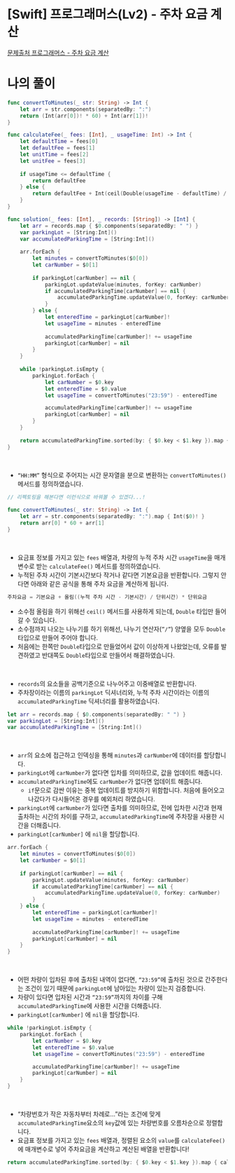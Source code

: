 # [Swift] 프로그래머스(Lv2) - 주차 요금 계산

[문제출처 프로그래머스 - 주차 요금 계산](https://school.programmers.co.kr/learn/courses/30/lessons/92341)

# 나의 풀이

```swift
func convertToMinutes(_ str: String) -> Int {
    let arr = str.components(separatedBy: ":")
    return (Int(arr[0])! * 60) + Int(arr[1])!
}

func calculateFee(_ fees: [Int], _ usageTime: Int) -> Int {
    let defaultTime = fees[0]
    let defaultFee = fees[1]
    let unitTime = fees[2]
    let unitFee = fees[3]
    
    if usageTime <= defaultTime {
        return defaultFee
    } else {
        return defaultFee + Int(ceil(Double(usageTime - defaultTime) / Double(unitTime))) * unitFee
    }
}

func solution(_ fees: [Int], _ records: [String]) -> [Int] {
    let arr = records.map { $0.components(separatedBy: " ") }
    var parkingLot = [String:Int]()
    var accumulatedParkingTime = [String:Int]()
    
    arr.forEach {
        let minutes = convertToMinutes($0[0])
        let carNumber = $0[1]
        
        if parkingLot[carNumber] == nil {
            parkingLot.updateValue(minutes, forKey: carNumber)
            if accumulatedParkingTime[carNumber] == nil {
                accumulatedParkingTime.updateValue(0, forKey: carNumber)
            }
        } else {
            let enteredTime = parkingLot[carNumber]!
            let usageTime = minutes - enteredTime
            
            accumulatedParkingTime[carNumber]! += usageTime
            parkingLot[carNumber] = nil
        }
    }
    
    while !parkingLot.isEmpty {
        parkingLot.forEach {
            let carNumber = $0.key
            let enteredTime = $0.value
            let usageTime = convertToMinutes("23:59") - enteredTime

            accumulatedParkingTime[carNumber]! += usageTime
            parkingLot[carNumber] = nil
        }
    }
    
    return accumulatedParkingTime.sorted(by: { $0.key < $1.key }).map { calculateFee(fees, $0.value)}
}
```

<br>

- `“HH:MM”` 형식으로 주어지는 시간 문자열을 분으로 변환하는 `convertToMinutes()` 메서드를 정의하였습니다.
    
```swift
// 리펙토링을 해본다면 이런식으로 바꿔볼 수 있겠다...!
    
func convertToMinutes(_ str: String) -> Int {
    let arr = str.components(separatedBy: ":").map { Int($0)! }
    return arr[0] * 60 + arr[1]
}
```

<br>

- 요금표 정보를 가지고 있는 `fees` 배열과, 차량의 누적 주차 시간 `usageTime`을 매개변수로 받는 `calculateFee()` 메서드를 정의하였습니다.
- 누적된 주차 시간이 기본시간보다 작거나 같다면 기본요금을 반환합니다. 그렇지 안다면 아래와 같은 공식을 통해 주차 요금을 계산하게 됩니다.
    
```swift
주차요금 = 기본요금 + 올림((누적 주차 시간 - 기본시간) / 단위시간) * 단위요금
```
    
- 소수점 올림을 하기 위해선 `ceil()` 메서드를 사용하게 되는데, `Double` 타입만 들어갈 수 있습니다.
- 소수점까지 나오는 나누기를 하기 위해선, 나누기 연산자(`”/”`) 양옆을 모두 `Double`타입으로 만들어 주어야 합니다.
- 처음에는 한쪽만 `Double`타입으로 만들었어서 값이 이상하게 나왔었는데, 오류를 발견하였고 반대쪽도 `Double`타입으로 만들어서 해결하였습니다.

<br>

- `records`의 요소들을 공백기준으로 나누어주고 이중배열로 반환합니다.
- 주차장이라는 이름의 `parkingLot` 딕셔너리와, 누적 주차 시간이라는 이름의 `accumulatedParkingTime` 딕셔너리를 활용하였습니다.
    
```swift
let arr = records.map { $0.components(separatedBy: " ") }
var parkingLot = [String:Int]()
var accumulatedParkingTime = [String:Int]()
```

<br>

- `arr`의 요소에 접근하고 인덱싱을 통해 `minutes`과 `carNumber`에 데이터를 할당합니다.
- `parkingLot`에 `carNumber`가 없다면 입차를 의미하므로, 값을 업데이트 해줍니다.
- `accumulatedParkingTime`에도 `carNumber`가 없다면 업데이트 해줍니다.
    - `if`문으로 감싼 이유는 중복 업데이트를 방지하기 위함합니다. 처음에 들어오고 나갔다가 다시들어온 경우를 예외처리 하였습니다.
- `parkingLot`에 `carNumber`가 있다면 출차를 의미하므로, 전에 입차한 시간과 현재 출차하는 시간의 차이를 구하고, `accumulatedParkingTime`에 주차장을 사용한 시간을 더해줍니다.
- `parkingLot[carNumber]` 에 `nil`을 할당합니다.
    
```swift
arr.forEach {
    let minutes = convertToMinutes($0[0])
    let carNumber = $0[1]
        
    if parkingLot[carNumber] == nil {
        parkingLot.updateValue(minutes, forKey: carNumber)
        if accumulatedParkingTime[carNumber] == nil {
            accumulatedParkingTime.updateValue(0, forKey: carNumber)
        }
    } else {
        let enteredTime = parkingLot[carNumber]!
        let usageTime = minutes - enteredTime
            
        accumulatedParkingTime[carNumber]! += usageTime
        parkingLot[carNumber] = nil
    }
}
```

<br>

- 어떤 차량이 입차된 후에 출차된 내역이 없다면, `“23:59”`에 출차된 것으로 간주한다는 조건이 있기 때문에 `parkingLot`에 남아있는 차량이 있는지 검증합니다.
- 차량이 있다면 입차된 시간과 `“23:59”`까지의 차이를 구해 `accumulatedParkingTime`에 사용한 시간을 더해줍니다.
- `parkingLot[carNumber]` 에 `nil`을 할당합니다.
    
```swift
while !parkingLot.isEmpty {
    parkingLot.forEach {
        let carNumber = $0.key
        let enteredTime = $0.value
        let usageTime = convertToMinutes("23:59") - enteredTime

        accumulatedParkingTime[carNumber]! += usageTime
        parkingLot[carNumber] = nil
    }
}
```

<br>

- “차량번호가 작은 자동차부터 차례로…”라는 조건에 맞게 `accumulatedParkingTime`요소의 `key`값에 있는 차량번호를 오름차순으로 정렬합니다.
- 요금표 정보를 가지고 있는 `fees` 배열과, 정렬된 요소의 `value`를 `calculateFee()`에 매개변수로 넣어 주차요금을 계산하고 계산된 배열을 반환합니다!
    
```swift
return accumulatedParkingTime.sorted(by: { $0.key < $1.key }).map { calculateFee(fees, $0.value) }
```
